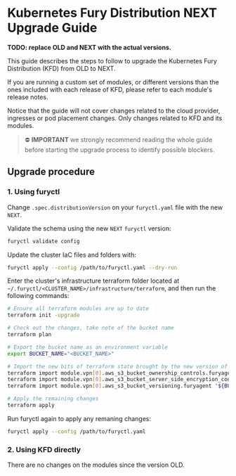 # Kubernetes Fury Distribution NEXT Upgrade Guide

**TODO: replace OLD and NEXT with the actual versions.**

This guide describes the steps to follow to upgrade the Kubernetes Fury Distribution (KFD) from OLD to NEXT.

If you are running a custom set of modules, or different versions than the ones included with each release of KFD, please refer to each module's release notes.

Notice that the guide will not cover changes related to the cloud provider, ingresses or pod placement changes. Only changes related to KFD and its modules.

> ⛔️ **IMPORTANT**
> we strongly recommend reading the whole guide before starting the upgrade process to identify possible blockers.

## Upgrade procedure

### 1. Using furyctl

Change `.spec.distributionVersion` on your `furyctl.yaml` file with the new `NEXT`.

Validate the schema using the new `NEXT` `furyctl` version:

```bash
furyctl validate config
```

Update the cluster IaC files and folders with:

```bash
furyctl apply --config /path/to/furyctl.yaml --dry-run
```

Enter the cluster's infrastructure terraform folder located at `~/.furyctl/<CLUSTER_NAME>/infrastructure/terraform`,
and then run the following commands:

```bash
# Ensure all terraform modules are up to date
terraform init -upgrade

# Check out the changes, take note of the bucket name
terraform plan

# Export the bucket name as an environment variable
export BUCKET_NAME="<BUCKET_NAME>"

# Import the new bits of terraform state brought by the new version of the eks installer
terraform import module.vpn[0].aws_s3_bucket_ownership_controls.furyagent "${BUCKET_NAME}"
terraform import module.vpn[0].aws_s3_bucket_server_side_encryption_configuration.furyagent "${BUCKET_NAME}"
terraform import module.vpn[0].aws_s3_bucket_versioning.furyagent "${BUCKET_NAME}"

# Apply the remaining changes
terraform apply
```

Run furyctl again to apply any remaning changes:

```bash
furyctl apply --config /path/to/furyctl.yaml
```

### 2. Using KFD directly

There are no changes on the modules since the version OLD.
